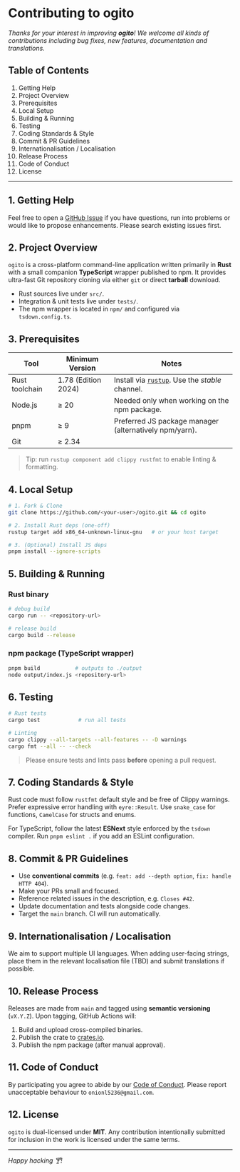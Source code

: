 # Contributing to **ogito**

_Thanks for your interest in improving **ogito**! We welcome all kinds of contributions including bug fixes, new features, documentation and translations._

## Table of Contents

1. Getting Help
2. Project Overview
3. Prerequisites
4. Local Setup
5. Building & Running
6. Testing
7. Coding Standards & Style
8. Commit & PR Guidelines
9. Internationalisation / Localisation
10. Release Process
11. Code of Conduct
12. License

---

## 1. Getting Help

Feel free to open a [GitHub Issue](https://github.com/Onion-L/ogito/issues) if you have questions, run into problems or would like to propose enhancements. Please search existing issues first.

## 2. Project Overview

`ogito` is a cross-platform command-line application written primarily in **Rust** with a small companion **TypeScript** wrapper published to npm. It provides ultra-fast Git repository cloning via either `git` or direct **tarball** download.

- Rust sources live under `src/`.
- Integration & unit tests live under `tests/`.
- The npm wrapper is located in `npm/` and configured via `tsdown.config.ts`.

## 3. Prerequisites

| Tool           | Minimum Version     | Notes                                                                |
| -------------- | ------------------- | -------------------------------------------------------------------- |
| Rust toolchain | 1.78 (Edition 2024) | Install via [`rustup`](https://rustup.rs). Use the _stable_ channel. |
| Node.js        | ≥ 20                | Needed only when working on the npm package.                         |
| pnpm           | ≥ 9                 | Preferred JS package manager (alternatively npm/yarn).               |
| Git            | ≥ 2.34              |                                                                      |

> Tip: run `rustup component add clippy rustfmt` to enable linting & formatting.

## 4. Local Setup

```bash
# 1. Fork & Clone
git clone https://github.com/<your-user>/ogito.git && cd ogito

# 2. Install Rust deps (one-off)
rustup target add x86_64-unknown-linux-gnu   # or your host target

# 3. (Optional) Install JS deps
pnpm install --ignore-scripts
```

## 5. Building & Running

### Rust binary

```bash
# debug build
cargo run -- <repository-url>

# release build
cargo build --release
```

### npm package (TypeScript wrapper)

```bash
pnpm build           # outputs to ./output
node output/index.js <repository-url>
```

## 6. Testing

```bash
# Rust tests
cargo test            # run all tests

# Linting
cargo clippy --all-targets --all-features -- -D warnings
cargo fmt --all -- --check
```

> Please ensure tests and lints pass **before** opening a pull request.

## 7. Coding Standards & Style

Rust code must follow `rustfmt` default style and be free of Clippy warnings. Prefer expressive error handling with `eyre::Result`. Use `snake_case` for functions, `CamelCase` for structs and enums.

For TypeScript, follow the latest **ESNext** style enforced by the `tsdown` compiler. Run `pnpm eslint .` if you add an ESLint configuration.

## 8. Commit & PR Guidelines

- Use **conventional commits** (e.g. `feat: add --depth option`, `fix: handle HTTP 404`).
- Make your PRs small and focused.
- Reference related issues in the description, e.g. `Closes #42`.
- Update documentation and tests alongside code changes.
- Target the `main` branch. CI will run automatically.

## 9. Internationalisation / Localisation

We aim to support multiple UI languages. When adding user-facing strings, place them in the relevant localisation file (TBD) and submit translations if possible.

## 10. Release Process

Releases are made from `main` and tagged using **semantic versioning** (`vX.Y.Z`). Upon tagging, GitHub Actions will:

1. Build and upload cross-compiled binaries.
2. Publish the crate to [crates.io](https://crates.io/crates/ogito).
3. Publish the npm package (after manual approval).

## 11. Code of Conduct

By participating you agree to abide by our [Code of Conduct](CODE_OF_CONDUCT.md). Please report unacceptable behaviour to `onionl5236@gmail.com`.

## 12. License

`ogito` is dual-licensed under **MIT**. Any contribution intentionally submitted for inclusion in the work is licensed under the same terms.

---

_Happy hacking 🍸!_
